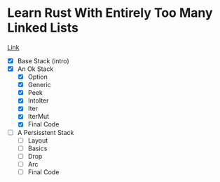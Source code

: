 # Learn Rust With Entirely Too Many Linked Lists

[Link](https://rust-unofficial.github.io/too-many-lists/index.html)


- [x] Base Stack (intro)
- [x] An Ok Stack
  - [x] Option
  - [x] Generic
  - [x] Peek
  - [x] IntoIter
  - [x] Iter
  - [x] IterMut
  - [x] Final Code
- [ ] A Persisstent Stack
  - [ ] Layout
  - [ ] Basics
  - [ ] Drop
  - [ ] Arc
  - [ ] Final Code
